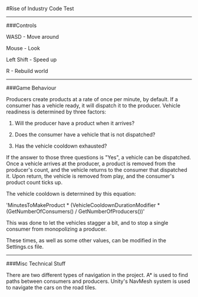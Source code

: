 #Rise of Industry Code Test

----  ----  ----  ----

###Controls

WASD - Move around

Mouse - Look

Left Shift - Speed up

R - Rebuild world

----  ----  ----  ----

###Game Behaviour

Producers create products at a rate of once per minute, by default. If a consumer has a vehicle ready, it will dispatch it to the producer. Vehicle readiness is determined by three factors:

1) Will the producer have a product when it arrives?

2) Does the consumer have a vehicle that is not dispatched?

3) Has the vehicle cooldown exhausted?

If the answer to those three questions is "Yes", a vehicle can be dispatched. Once a vehicle arrives at the producer, a product is removed from the producer's count, and the vehicle returns to the consumer that dispatched it. Upon return, the vehicle is removed from play, and the consumer's product count ticks up.

The vehicle cooldown is determined by this equation:

'MinutesToMakeProduct * (VehicleCooldownDurationModifier * (GetNumberOfConsumers() / GetNumberOfProducers())'

This was done to let the vehicles stagger a bit, and to stop a single consumer from monopolizing a producer.

These times, as well as some other values, can be modified in the Settings.cs file.

----  ----  ----  ----

###Misc Technical Stuff

There are two different types of navigation in the project. A* is used to find paths between consumers and producers. Unity's NavMesh system is used to navigate the cars on the road tiles.
